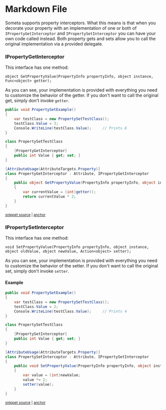 <!--
GENERATED FILE - DO NOT EDIT
This file was generated by [MarkdownSnippets](https://github.com/SimonCropp/MarkdownSnippets).
Source File: /Someta.Docs/ExtensionPoints/PropertyInterceptors.source.md
To change this file edit the source file and then run MarkdownSnippets.
-->

# Markdown File

Someta supports property interceptors.  What this means is that when you decorate your property with an implementation of one or both of `IPropertyGetInterceptor` and `IPropertySetInterceptor` you can have your own code called instead.  Both property gets and sets allow you to call the original implementation via a provided delegate.

### IPropertyGetInterceptor

This interface has one method:

```
object GetPropertyValue(PropertyInfo propertyInfo, object instance, Func<object> getter);
```

As you can see, your implementation is provided with everything you need to customize the behavior of the getter.  If you don't want to call the original get, simply don't invoke `getter`.

<!-- snippet: PropertyGetInterceptorExample -->
<a id='snippet-propertygetinterceptorexample'></a>
```cs
public void PropertySetExample()
{
    var testClass = new PropertySetTestClass();
    testClass.Value = 3;
    Console.WriteLine(testClass.Value);     // Prints 6
}

class PropertySetTestClass
{
    [PropertyGetInterceptor]
    public int Value { get; set; }
}

[AttributeUsage(AttributeTargets.Property)]
class PropertyGetInterceptor : Attribute, IPropertyGetInterceptor
{
    public object GetPropertyValue(PropertyInfo propertyInfo, object instance, Func<object> getter)
    {
        var currentValue = (int)getter();
        return currentValue * 2;
    }
}
```
<sup><a href='/Someta.Docs/Samples/PropertyGetInterceptorExample.cs#L10-L33' title='Snippet source file'>snippet source</a> | <a href='#snippet-propertygetinterceptorexample' title='Start of snippet'>anchor</a></sup>
<!-- endSnippet -->

### IPropertySetInterceptor

This interface has one method:

```
void SetPropertyValue(PropertyInfo propertyInfo, object instance, object oldValue, object newValue, Action<object> setter);
```

As you can see, your implementation is provided with everything you need to customize the behavior of the setter.  If you don't want to call the original set, simply don't invoke `setter`.

#### Example

<!-- snippet: PropertySetInterceptorExample -->
<a id='snippet-propertysetinterceptorexample'></a>
```cs
public void PropertySetExample()
{
    var testClass = new PropertySetTestClass();
    testClass.Value = 2;
    Console.WriteLine(testClass.Value);     // Prints 4
}

class PropertySetTestClass
{
    [PropertySetInterceptor]
    public int Value { get; set; }
}

[AttributeUsage(AttributeTargets.Property)]
class PropertySetInterceptor : Attribute, IPropertySetInterceptor
{
    public void SetPropertyValue(PropertyInfo propertyInfo, object instance, object oldValue, object newValue, Action<object> setter)
    {
        var value = (int)newValue;
        value *= 2;
        setter(value);
    }
}
```
<sup><a href='/Someta.Docs/Samples/PropertySetInterceptorExample.cs#L10-L34' title='Snippet source file'>snippet source</a> | <a href='#snippet-propertysetinterceptorexample' title='Start of snippet'>anchor</a></sup>
<!-- endSnippet -->

